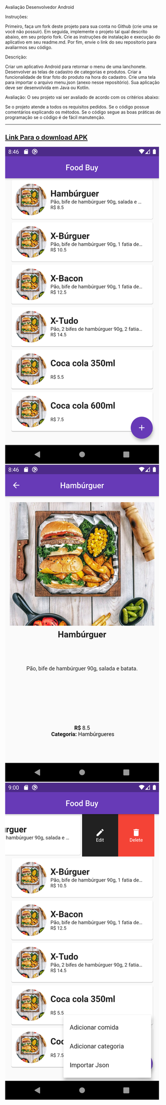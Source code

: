 Avaliação Desenvolvedor Android

Instruções:

Primeiro, faça um fork deste projeto para sua conta no Github (crie uma se você não possuir).
Em seguida, implemente o projeto tal qual descrito abaixo, em seu próprio fork.
Crie as instruções de instalação e execução do aplicativo em seu readme.md.
Por fim, envie o link do seu repositorio para avaliarmos seu código.

Descrição:

Criar um aplicativo Android para retornar o menu de uma lanchonete.
Desenvolver as telas de cadastro de categorias e produtos.
Criar a funcionalidade de tirar foto do produto na hora do cadastro.
Crie uma tela para importar o arquivo menu.json (anexo nesse repositório).
Sua aplicação deve ser desenvolvida em Java ou Kotlin.

Avaliação: O seu projeto vai ser avaliado de acordo com os critérios abaixo:

Se o projeto atende a todos os requisitos pedidos.
Se o código possue comentários explicando os métodos.
Se o código segue as boas práticas de programação
se o código é de fácil manutenção.

-------------------
[Link Para o download APK](https://drive.google.com/file/d/14raGZHQoowvShAmY6w59iMAuGKllOXEx/view?usp=sharing)
-------------------

![Tela inicial](https://github.com/Lucas-Chaves/AvaliacaoAndroid/blob/master/gitImage/1.png?raw=true)
![Exibindo Comida](https://github.com/Lucas-Chaves/AvaliacaoAndroid/blob/master/gitImage/2.png?raw=true)
![Todas Opçoes](https://github.com/Lucas-Chaves/AvaliacaoAndroid/blob/master/gitImage/4.png?raw=true)

